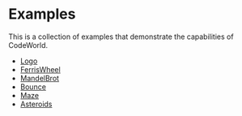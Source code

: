 Examples
========

This is a collection of examples that demonstrate the capabilities of
CodeWorld.

- [Logo](?help/example_logo.md)
- [FerrisWheel](?help/example_ferriswheel.md)
- [MandelBrot](?help/example_mandelbrot.md)
- [Bounce](?help/example_bounce.md)
- [Maze](?help/example_maze.md)
- [Asteroids](?help/example_asteroids.md)
